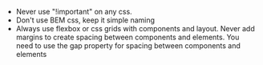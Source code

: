 - Never use "!important" on any css.
- Don't use BEM css, keep it simple naming
- Always use flexbox or css grids with components and layout. Never add margins to create spacing between components and elements. You need to use the gap property for spacing between components and elements